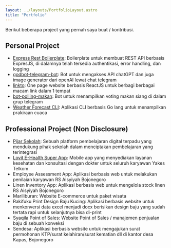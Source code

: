 ```yaml
---
layout: ../layouts/PortfolioLayout.astro
title: "Portfolio"
---
```


Berikut beberapa project yang pernah saya buat / kontribusi.
## Personal Project
- [Express Rest Boilerplate](https://github.com/ferigalung/express-rest-boiler-plate): Boilerplate untuk membuat REST API berbasis ExpresJS, di dalamnya telah tersedia authentikasi, error handling, dan logging
- [godbot-telegram-bot](https://github.com/ferigalung/godbot-telegram-bot.git): Bot untuk mengakses API chatGPT dan juga image generator dari openAI lewat chat telegram
- [linkto](https://github.com/ferigalung/linkto.git): One page website berbasis ReactJS untuk berbagi berbagai macam link dalam 1 tempat
- [bot-polling-makan](https://github.com/ferigalung/bot-polling-makan.git): Bot untuk menampilkan voting makan siang di dalam grup telegram
- [Weather Forecast CLI](https://github.com/ferigalung/weather-forecast-cli.git): Aplikasi CLI berbasis Go lang untuk menampilkan prakiraan cuaca

## Professional Project (Non Disclosure)
- [Pijar Sekolah](https://pijarsekolah.id/): Sebuah platform pembelajaran digital terpadu yang mendukung pihak sekolah dalam menciptakan pembelajaran yang terintegrasi
- [Lovit E-Health Super App](https://play.google.com/store/apps/details?id=com.lovit.android&hl=id): Mobile app yang menyediakan layanan kesehatan dan konsultasi dengan dokter untuk seluruh karyawan Yakes Telkom
- Employee Assessment App: Aplikasi berbasis web untuk melakukan penilaian karyawan RS Aisyiyah Bojonegoro
- Linen Inventory App: Aplikasi berbasis web untuk mengelola stock linen RS Aisyiyah Bojonegoro
- Mariliburan: Website E-commerce untuk paket wisata
- Rakifuku Print Design Baju Kucing: Aplikasi berbasis website untuk menkonversi data excel menjadi docx berisikan design baju yang sudah tertata rapi untuk selanjutnya bisa di-print
- Syaqila Point of Sales: Website Point of Sales / manajemen penjualan baju di sebuah konveksi
- Sendesa: Aplikasi berbasis website untuk mengajukan surat permohonan KTP/surat kelahiran/surat kematian dll di kantor desa Kapas, Bojonegoro